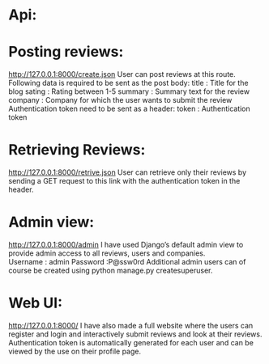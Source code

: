 # Api:

# Posting reviews:
http://127.0.0.1:8000/create.json 
User can post reviews at this route. Following data is required to be sent as the post body:
title 		: 	Title for the blog
sating		:	Rating between 1-5
summary	:	Summary text for the review
company	: 	Company for which the user wants to submit the review
Authentication token need to be sent as a header:
token		:	 Authentication token

# Retrieving Reviews:
http://127.0.0.1:8000/retrive.json
User can retrieve only their reviews by sending a GET request to this link with the authentication token in the header.

# Admin view:
http://127.0.0.1:8000/admin
I have used Django’s default admin view to provide admin access to all reviews, users and companies.  
Username	: admin
Password	:P@ssw0rd
Additional admin users can of course be created using python manage.py createsuperuser.

# Web UI: 
http://127.0.0.1:8000/
I have also made a full website where the users can register and login and interactively submit reviews and look at their reviews. 
Authentication token is automatically generated for each user and can be viewed by the use on their profile page.
